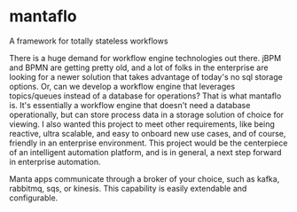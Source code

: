 # mantaflo
A framework for totally stateless workflows

There is a huge demand for workflow engine technologies out there. jBPM and BPMN are getting pretty old, and a lot of folks in the enterprise are looking for a newer solution that takes advantage of today's no sql storage options. Or, can we develop a workflow engine that leverages topics/queues instead of a database for operations? That is what mantaflo is. It's essentially a workflow engine that doesn't need a database operationally, but can store process data in a storage solution of choice for viewing. I also wanted this project to meet other requirements, like being reactive, ultra scalable, and easy to onboard new use cases, and of course, friendly in an enterprise environment. This project would be the centerpiece of an intelligent automation platform, and is in general, a next step forward in enterprise automation.

Manta apps communicate through a broker of your choice, such as kafka, rabbitmq, sqs, or kinesis. This capability is easily extendable and configurable.
